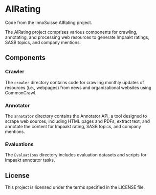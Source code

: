 # AIRating

Code from the InnoSuisse AIRating project.

The AIRating project comprises various components for crawling, annotating, and processing web resources to generate Impaakt ratings, SASB topics, and company mentions.

## Components

### Crawler

The `crawler` directory contains code for crawling monthly updates of resources (i.e., webpages) from news and organizational websites using CommonCrawl.

### Annotator

The `annotator` directory contains the Annotator API, a tool designed to scrape web sources, including HTML pages and PDFs, extract text, and annotate the content for Impaakt rating, SASB topics, and company mentions.

### Evaluations

The `Evaluations` directory includes evaluation datasets and scripts for Impaakt annotator tasks.

## License

This project is licensed under the terms specified in the LICENSE file.